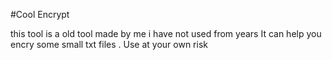 #Cool Encrypt

this tool is a old tool made by me i have not used from years It can help you encry some small txt files .
Use at your own risk

